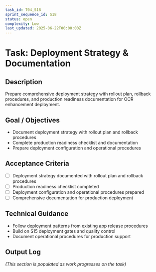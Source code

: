 ```yaml
---
task_id: T04_S18
sprint_sequence_id: S18
status: open
complexity: Low
last_updated: 2025-06-22T00:00:00Z
---
```


# Task: Deployment Strategy & Documentation

## Description
Prepare comprehensive deployment strategy with rollout plan, rollback procedures, and production readiness documentation for OCR enhancement deployment.

## Goal / Objectives
- Document deployment strategy with rollout plan and rollback procedures
- Complete production readiness checklist and documentation
- Prepare deployment configuration and operational procedures

## Acceptance Criteria
- [ ] Deployment strategy documented with rollout plan and rollback procedures
- [ ] Production readiness checklist completed
- [ ] Deployment configuration and operational procedures prepared
- [ ] Comprehensive documentation for production deployment

## Technical Guidance
- Follow deployment patterns from existing app release procedures
- Build on S15 deployment gates and quality control
- Document operational procedures for production support

## Output Log
*(This section is populated as work progresses on the task)*
